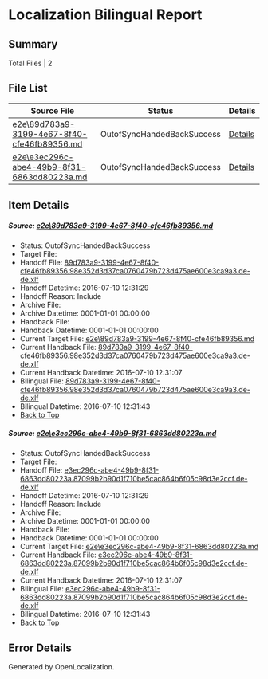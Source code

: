 # <a name='report-top'></a> Localization Bilingual Report

## Summary
 Total Files | 2

## File List
 Source File | Status | Details 
 ----------- | ------ | ------- 
 [e2e\89d783a9-3199-4e67-8f40-cfe46fb89356.md](https://github.com/OpenLocalizationTestOrg/oltest/blob/f7e26a75118ddba11093af31b93cf72f248299b9/e2e/89d783a9-3199-4e67-8f40-cfe46fb89356.md) | OutofSyncHandedBackSuccess | [Details](#391ec56867849dcdeb2c836c8748a8cb0bb91a1f3)
 [e2e\e3ec296c-abe4-49b9-8f31-6863dd80223a.md](https://github.com/OpenLocalizationTestOrg/oltest/blob/f7e26a75118ddba11093af31b93cf72f248299b9/e2e/e3ec296c-abe4-49b9-8f31-6863dd80223a.md) | OutofSyncHandedBackSuccess | [Details](#cd46d8188182686f9203612d0576b6869def15a44)

## Item Details
##### <a name='391ec56867849dcdeb2c836c8748a8cb0bb91a1f3'></a> Source: [e2e\89d783a9-3199-4e67-8f40-cfe46fb89356.md](https://github.com/OpenLocalizationTestOrg/oltest/blob/f7e26a75118ddba11093af31b93cf72f248299b9/e2e/89d783a9-3199-4e67-8f40-cfe46fb89356.md)
* Status: OutofSyncHandedBackSuccess
* Target File: 
* Handoff File: [89d783a9-3199-4e67-8f40-cfe46fb89356.98e352d3d37ca0760479b723d475ae600e3ca9a3.de-de.xlf](https://github.com/OpenLocalizationTestOrg/olhandoff-e2e/blob/1d68c5c9d1791fb44b4bfdc4058f8b03795b9bf7/ol-handoff/OpenLocalizationTestOrg/oltest-dede-fly/ci/ht/89d783a9-3199-4e67-8f40-cfe46fb89356.98e352d3d37ca0760479b723d475ae600e3ca9a3.de-de.xlf)
* Handoff Datetime: 2016-07-10 12:31:29
* Handoff Reason: Include
* Archive File: 
* Archive Datetime: 0001-01-01 00:00:00
* Handback File: 
* Handback Datetime: 0001-01-01 00:00:00
* Current Target File: [e2e\89d783a9-3199-4e67-8f40-cfe46fb89356.md](https://github.com/OpenLocalizationTestOrg/oltest-dede-fly/blob/8911d3b2f209acb57ac8298ec7f8487eebb21f8c/e2e/89d783a9-3199-4e67-8f40-cfe46fb89356.md)
* Current Handback File: [89d783a9-3199-4e67-8f40-cfe46fb89356.98e352d3d37ca0760479b723d475ae600e3ca9a3.de-de.xlf](https://github.com/OpenLocalizationTestOrg/olhandback-e2e/blob/34551ea476b11e0b7d86c884308df99398b1c5ca/ol-handback/OpenLocalizationTestOrg/oltest-dede-fly/ci/ht/89d783a9-3199-4e67-8f40-cfe46fb89356.98e352d3d37ca0760479b723d475ae600e3ca9a3.de-de.xlf)
* Current Handback Datetime: 2016-07-10 12:31:07
* Bilingual File: [89d783a9-3199-4e67-8f40-cfe46fb89356.98e352d3d37ca0760479b723d475ae600e3ca9a3.de-de.xlf](https://github.com/OpenLocalizationTestOrg/olhandback-e2e/blob/34551ea476b11e0b7d86c884308df99398b1c5ca/ol-handback/OpenLocalizationTestOrg/oltest-dede-fly/ci/ht/89d783a9-3199-4e67-8f40-cfe46fb89356.98e352d3d37ca0760479b723d475ae600e3ca9a3.de-de.xlf)
* Bilingual Datetime: 2016-07-10 12:31:43
* [Back to Top](#report-top)

##### <a name='cd46d8188182686f9203612d0576b6869def15a44'></a> Source: [e2e\e3ec296c-abe4-49b9-8f31-6863dd80223a.md](https://github.com/OpenLocalizationTestOrg/oltest/blob/f7e26a75118ddba11093af31b93cf72f248299b9/e2e/e3ec296c-abe4-49b9-8f31-6863dd80223a.md)
* Status: OutofSyncHandedBackSuccess
* Target File: 
* Handoff File: [e3ec296c-abe4-49b9-8f31-6863dd80223a.87099b2b90d1f710be5cac864b6f05c98d3e2ccf.de-de.xlf](https://github.com/OpenLocalizationTestOrg/olhandoff-e2e/blob/1d68c5c9d1791fb44b4bfdc4058f8b03795b9bf7/ol-handoff/OpenLocalizationTestOrg/oltest-dede-fly/ci/ht/e3ec296c-abe4-49b9-8f31-6863dd80223a.87099b2b90d1f710be5cac864b6f05c98d3e2ccf.de-de.xlf)
* Handoff Datetime: 2016-07-10 12:31:29
* Handoff Reason: Include
* Archive File: 
* Archive Datetime: 0001-01-01 00:00:00
* Handback File: 
* Handback Datetime: 0001-01-01 00:00:00
* Current Target File: [e2e\e3ec296c-abe4-49b9-8f31-6863dd80223a.md](https://github.com/OpenLocalizationTestOrg/oltest-dede-fly/blob/8911d3b2f209acb57ac8298ec7f8487eebb21f8c/e2e/e3ec296c-abe4-49b9-8f31-6863dd80223a.md)
* Current Handback File: [e3ec296c-abe4-49b9-8f31-6863dd80223a.87099b2b90d1f710be5cac864b6f05c98d3e2ccf.de-de.xlf](https://github.com/OpenLocalizationTestOrg/olhandback-e2e/blob/34551ea476b11e0b7d86c884308df99398b1c5ca/ol-handback/OpenLocalizationTestOrg/oltest-dede-fly/ci/ht/e3ec296c-abe4-49b9-8f31-6863dd80223a.87099b2b90d1f710be5cac864b6f05c98d3e2ccf.de-de.xlf)
* Current Handback Datetime: 2016-07-10 12:31:07
* Bilingual File: [e3ec296c-abe4-49b9-8f31-6863dd80223a.87099b2b90d1f710be5cac864b6f05c98d3e2ccf.de-de.xlf](https://github.com/OpenLocalizationTestOrg/olhandback-e2e/blob/34551ea476b11e0b7d86c884308df99398b1c5ca/ol-handback/OpenLocalizationTestOrg/oltest-dede-fly/ci/ht/e3ec296c-abe4-49b9-8f31-6863dd80223a.87099b2b90d1f710be5cac864b6f05c98d3e2ccf.de-de.xlf)
* Bilingual Datetime: 2016-07-10 12:31:43
* [Back to Top](#report-top)


## Error Details

Generated by OpenLocalization.
